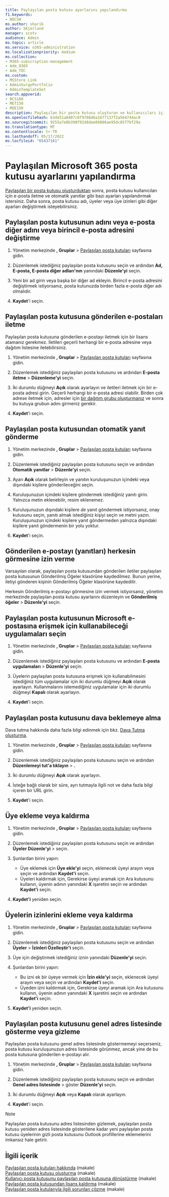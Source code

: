 ```yaml
---
title: Paylaşılan posta kutusu ayarlarını yapılandırma
f1.keywords:
- NOCSH
ms.author: sharik
author: SKjerland
manager: scotv
audience: Admin
ms.topic: article
ms.service: o365-administration
ms.localizationpriority: medium
ms.collection:
- M365-subscription-management
- Adm_O365
- Adm_TOC
ms.custom:
- MSStore_Link
- AdminSurgePortfolio
- AdminTemplateSet
search.appverid:
- BCS160
- MET150
- MOE150
description: Paylaşılan bir posta kutusu oluşturun ve kullanıcıları için e-posta iletme ve otomatik yanıtlar gibi bazı ayarları yapılandırın.
ms.openlocfilehash: b3de51a8407c8f9786d6a1677137f2a564744ac0
ms.sourcegitcommit: 9255a7e8b398f92d8dae09886ae95dc8577bf29a
ms.translationtype: MT
ms.contentlocale: tr-TR
ms.lasthandoff: 05/17/2022
ms.locfileid: "65437161"
---
```

# <a name="configure-microsoft-365-shared-mailbox-settings"></a>Paylaşılan Microsoft 365 posta kutusu ayarlarını yapılandırma

[Paylaşılan bir posta kutusu oluşturduktan](create-a-shared-mailbox.md) sonra, posta kutusu kullanıcıları için e-posta iletme ve otomatik yanıtlar gibi bazı ayarları yapılandırmak istersiniz. Daha sonra, posta kutusu adı, üyeler veya üye izinleri gibi diğer ayarları değiştirmek isteyebilirsiniz. 

## <a name="change-the-name-or-email-alias-of-a-shared-mailbox-or-change-the-primary-email-address"></a>Paylaşılan posta kutusunun adını veya e-posta diğer adını veya birincil e-posta adresini değiştirme

1. Yönetim merkezinde **, Gruplar** \> <a href="https://go.microsoft.com/fwlink/p/?linkid=2066847" target="_blank">Paylaşılan posta kutuları</a> sayfasına gidin.

2. Düzenlemek istediğiniz paylaşılan posta kutusunu seçin ve ardından **Ad, E-posta, E-posta diğer adları'nın** yanındaki **Düzenle'yi** seçin.

3. Yeni bir ad girin veya başka bir diğer ad ekleyin. Birincil e-posta adresini değiştirmek istiyorsanız, posta kutunuzda birden fazla e-posta diğer adı olmalıdır.

4. **Kaydet**'i seçin.

## <a name="forward-emails-that-are-sent-to-a-shared-mailbox"></a>Paylaşılan posta kutusuna gönderilen e-postaları iletme

Paylaşılan posta kutusuna gönderilen e-postayı iletmek için bir lisans atamanız gerekmez. İletileri geçerli herhangi bir e-posta adresine veya dağıtım listesine iletebilirsiniz.

1. Yönetim merkezinde **, Gruplar** \> <a href="https://go.microsoft.com/fwlink/p/?linkid=2066847" target="_blank">Paylaşılan posta kutuları</a> sayfasına gidin.

2. Düzenlemek istediğiniz paylaşılan posta kutusunu ve ardından **E-posta iletme** \> **Düzenleme'yi** seçin.
    
3. İki durumlu düğmeyi **Açık** olarak ayarlayın ve iletileri iletmek için bir e-posta adresi girin. Geçerli herhangi bir e-posta adresi olabilir. Birden çok adrese iletmek için, adresler için [bir dağıtım grubu oluşturmanız](/office365/admin/setup/create-distribution-lists) ve sonra bu kutuya grubun adını girmeniz gerekir.
    
4. **Kaydet**'i seçin.

## <a name="send-automatic-replies-from-a-shared-mailbox"></a>Paylaşılan posta kutusundan otomatik yanıt gönderme

1. Yönetim merkezinde **, Gruplar** \> <a href="https://go.microsoft.com/fwlink/p/?linkid=2066847" target="_blank">Paylaşılan posta kutuları</a> sayfasına gidin.

2. Düzenlemek istediğiniz paylaşılan posta kutusunu seçin ve ardından **Otomatik yanıtlar** \> **Düzenle'yi** seçin.
    
3. Ayarı **Açık** olarak belirleyin ve yanıtın kuruluşunuzun içindeki veya dışındaki kişilere gönderileceğini seçin.

4. Kuruluşunuzun içindeki kişilere göndermek istediğiniz yanıtı girin. Yalnızca metin eklenebilir, resim eklenemez.

5. Kuruluşunuzun dışındaki kişilere *de* yanıt göndermek istiyorsanız, onay kutusunu seçin, yanıtı almak istediğiniz kişiyi seçin ve metni yazın. Kuruluşunuzun içindeki kişilere yanıt göndermeden yalnızca dışındaki kişilere yanıt göndermenin bir yolu yoktur.

6. **Kaydet**'i seçin.

## <a name="allow-everyone-to-see-the-sent-email-the-replies"></a>Gönderilen e-postayı (yanıtları) herkesin görmesine izin verme

Varsayılan olarak, paylaşılan posta kutusundan gönderilen iletiler paylaşılan posta kutusunun Gönderilmiş Öğeler klasörüne kaydedilmez. Bunun yerine, iletiyi gönderen kişinin Gönderilmiş Öğeler klasörüne kaydedilir.

Herkesin Gönderilmiş e-postayı görmesine izin vermek istiyorsanız, yönetim merkezinde paylaşılan posta kutusu ayarlarını düzenleyin ve **Gönderilmiş öğeler** \> **Düzenle'yi** seçin.


## <a name="choose-the-apps-that-a-shared-mailbox-can-use-to-access-microsoft-email"></a>Paylaşılan posta kutusunun Microsoft e-postasına erişmek için kullanabileceği uygulamaları seçin

1. Yönetim merkezinde **, Gruplar** \> <a href="https://go.microsoft.com/fwlink/p/?linkid=2066847" target="_blank">Paylaşılan posta kutuları</a> sayfasına gidin.

2. Düzenlemek istediğiniz paylaşılan posta kutusunu ve ardından **E-posta uygulamaları** \> **Düzenle'yi** seçin.

3. Üyelerin paylaşılan posta kutusuna erişmek için kullanabilmesini istediğiniz tüm uygulamalar için iki durumlu düğmeyi **Açık** olarak ayarlayın. Kullanmalarını istemediğiniz uygulamalar için iki durumlu düğmeyi **Kapalı** olarak ayarlayın. 

4. **Kaydet**'i seçin.


## <a name="put-a-shared-mailbox-on-litigation-hold"></a>Paylaşılan posta kutusunu dava beklemeye alma

Dava tutma hakkında daha fazla bilgi edinmek için bkz. [Dava Tutma oluşturma](../../compliance/create-a-litigation-hold.md).

1. Yönetim merkezinde **, Gruplar** \> <a href="https://go.microsoft.com/fwlink/p/?linkid=2066847" target="_blank">Paylaşılan posta kutuları</a> sayfasına gidin.

2. Düzenlemek istediğiniz paylaşılan posta kutusunu seçin ve ardından **Düzenlemeyi tut'a tıklayın** \> **.**

3. İki durumlu düğmeyi **Açık** olarak ayarlayın. 

4. İsteğe bağlı olarak bir süre, ayrı tutmayla ilgili not ve daha fazla bilgi içeren bir URL girin.  

5. **Kaydet**'i seçin.


## <a name="add-or-remove-members"></a>Üye ekleme veya kaldırma

1. Yönetim merkezinde **, Gruplar** \> <a href="https://go.microsoft.com/fwlink/p/?linkid=2066847" target="_blank">Paylaşılan posta kutuları</a> sayfasına gidin.

2. Düzenlemek istediğiniz paylaşılan posta kutusunu seçin ve ardından **Üyeler Düzenle'yi** \> seçin.

3. Şunlardan birini yapın:
   - Üye eklemek için **Üye ekle'yi** seçin, eklenecek üyeyi arayın veya seçin ve ardından **Kaydet'i** seçin.
   - Üyeleri kaldırmak için, Gerekirse üyeyi aramak için Ara kutusunu kullanın, üyenin adının yanındaki **X** işaretini seçin ve ardından **Kaydet'i** seçin. 

4. **Kaydet'i** yeniden seçin.

## <a name="add-or-remove-permissions-of-members"></a>Üyelerin izinlerini ekleme veya kaldırma

1. Yönetim merkezinde **, Gruplar** \> <a href="https://go.microsoft.com/fwlink/p/?linkid=2066847" target="_blank">Paylaşılan posta kutuları</a> sayfasına gidin.

2. Düzenlemek istediğiniz paylaşılan posta kutusunu seçin ve ardından **Üyeler** \> **İzinleri Özelleştir'i** seçin.

3. Üye için değiştirmek istediğiniz iznin yanındaki **Düzenle'yi** seçin. 

4. Şunlardan birini yapın:
   - Bu izni ek bir üyeye vermek için **İzin ekle'yi** seçin, eklenecek üyeyi arayın veya seçin ve ardından **Kaydet'i** seçin.
   - Üyeden izni kaldırmak için, Gerekirse üyeyi aramak için Ara kutusunu kullanın, üyenin adının yanındaki **X** işaretini seçin ve ardından **Kaydet'i** seçin. 

4. **Kaydet'i** yeniden seçin.

## <a name="show-or-hide-a-shared-mailbox-in-the-global-address-list"></a>Paylaşılan posta kutusunu genel adres listesinde gösterme veya gizleme

Paylaşılan posta kutusunu genel adres listesinde göstermemeyi seçerseniz, posta kutusu kuruluşunuzun adres listesinde görünmez, ancak yine de bu posta kutusuna gönderilen e-postayı alır. 

1. Yönetim merkezinde **, Gruplar** \> <a href="https://go.microsoft.com/fwlink/p/?linkid=2066847" target="_blank">Paylaşılan posta kutuları</a> sayfasına gidin.

2. Düzenlemek istediğiniz paylaşılan posta kutusunu seçin ve ardından **Genel adres listesinde** \> göster **Düzenle'yi** seçin.

3. İki durumlu düğmeyi **Açık**  veya **Kapalı** olarak ayarlayın. 

4. **Kaydet**'i seçin.

> [!NOTE]
> Paylaşılan posta kutusunu adres listesinden gizlemek, paylaşılan posta kutusu yeniden adres listesinde gösterilene kadar yeni paylaşılan posta kutusu üyelerinin gizli posta kutusunu Outlook profillerine eklemelerini imkansız hale getirir. 

## <a name="related-content"></a>İlgili içerik

[Paylaşılan posta kutuları hakkında](about-shared-mailboxes.md) (makale)\
[Paylaşılan posta kutusu oluşturma](create-a-shared-mailbox.md) (makale)\
[Kullanıcı posta kutusunu paylaşılan posta kutusuna dönüştürme](convert-user-mailbox-to-shared-mailbox.md) (makale)\
[Paylaşılan posta kutusundan lisans kaldırma](remove-license-from-shared-mailbox.md) (makale)\
[Paylaşılan posta kutularıyla ilgili sorunları çözme](resolve-issues-with-shared-mailboxes.md) (makale)